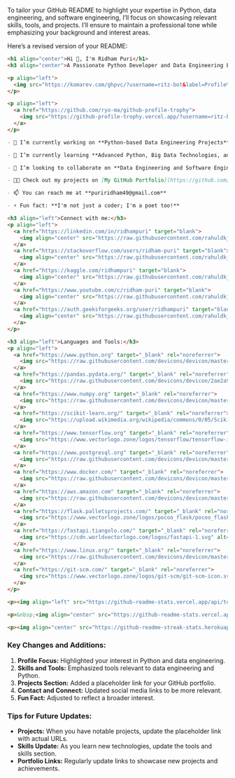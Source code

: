 To tailor your GitHub README to highlight your expertise in Python, data engineering, and software engineering, I’ll focus on showcasing relevant skills, tools, and projects. I’ll ensure to maintain a professional tone while emphasizing your background and interest areas.

Here’s a revised version of your README:

```markdown
<h1 align="center">Hi 👋, I'm Ridham Puri</h1>
<h3 align="center">A Passionate Python Developer and Data Engineering Enthusiast from India</h3>

<p align="left"> 
  <img src="https://komarev.com/ghpvc/?username=ritz-bot&label=Profile%20views&color=0e75b6&style=flat" alt="ritz-bot" /> 
</p>

<p align="left">
  <a href="https://github.com/ryo-ma/github-profile-trophy">
    <img src="https://github-profile-trophy.vercel.app/?username=ritz-bot" alt="ritz-bot" />
  </a>
</p>

- 🔭 I’m currently working on **Python-based Data Engineering Projects**

- 🌱 I’m currently learning **Advanced Python, Big Data Technologies, and Cloud Data Services**

- 👯 I’m looking to collaborate on **Data Engineering and Software Engineering Projects**

- 👨‍💻 Check out my projects on [My GitHub Portfolio](https://github.com/ritz-bot)

- 📫 You can reach me at **puriridham49@gmail.com**

- ⚡ Fun fact: **I'm not just a coder; I'm a poet too!**

<h3 align="left">Connect with me:</h3>
<p align="left">
  <a href="https://linkedin.com/in/ridhampuri" target="blank">
    <img align="center" src="https://raw.githubusercontent.com/rahuldkjain/github-profile-readme-generator/master/src/images/icons/Social/linked-in-alt.svg" alt="ridham puri" height="30" width="40" />
  </a>
  <a href="https://stackoverflow.com/users/ridham-puri" target="blank">
    <img align="center" src="https://raw.githubusercontent.com/rahuldkjain/github-profile-readme-generator/master/src/images/icons/Social/stack-overflow.svg" alt="ridham puri" height="30" width="40" />
  </a>
  <a href="https://kaggle.com/ridhampuri" target="blank">
    <img align="center" src="https://raw.githubusercontent.com/rahuldkjain/github-profile-readme-generator/master/src/images/icons/Social/kaggle.svg" alt="ridhampuri" height="30" width="40" />
  </a>
  <a href="https://www.youtube.com/c/ridham-puri" target="blank">
    <img align="center" src="https://raw.githubusercontent.com/rahuldkjain/github-profile-readme-generator/master/src/images/icons/Social/youtube.svg" alt="ridham puri" height="30" width="40" />
  </a>
  <a href="https://auth.geeksforgeeks.org/user/ridhampuri" target="blank">
    <img align="center" src="https://raw.githubusercontent.com/rahuldkjain/github-profile-readme-generator/master/src/images/icons/Social/geeks-for-geeks.svg" alt="ridhampuri" height="30" width="40" />
  </a>
</p>

<h3 align="left">Languages and Tools:</h3>
<p align="left"> 
  <a href="https://www.python.org" target="_blank" rel="noreferrer"> 
    <img src="https://raw.githubusercontent.com/devicons/devicon/master/icons/python/python-original.svg" alt="python" width="40" height="40"/> 
  </a>
  <a href="https://pandas.pydata.org/" target="_blank" rel="noreferrer"> 
    <img src="https://raw.githubusercontent.com/devicons/devicon/2ae2a900d2f041da66e950e4d48052658d850630/icons/pandas/pandas-original.svg" alt="pandas" width="40" height="40"/> 
  </a>
  <a href="https://www.numpy.org" target="_blank" rel="noreferrer"> 
    <img src="https://raw.githubusercontent.com/devicons/devicon/master/icons/numpy/numpy-original.svg" alt="numpy" width="40" height="40"/> 
  </a>
  <a href="https://scikit-learn.org/" target="_blank" rel="noreferrer"> 
    <img src="https://upload.wikimedia.org/wikipedia/commons/0/05/Scikit_learn_logo_small.svg" alt="scikit_learn" width="40" height="40"/> 
  </a>
  <a href="https://www.tensorflow.org" target="_blank" rel="noreferrer"> 
    <img src="https://www.vectorlogo.zone/logos/tensorflow/tensorflow-icon.svg" alt="tensorflow" width="40" height="40"/> 
  </a>
  <a href="https://www.postgresql.org" target="_blank" rel="noreferrer"> 
    <img src="https://raw.githubusercontent.com/devicons/devicon/master/icons/postgresql/postgresql-original-wordmark.svg" alt="postgresql" width="40" height="40"/> 
  </a>
  <a href="https://www.docker.com/" target="_blank" rel="noreferrer"> 
    <img src="https://raw.githubusercontent.com/devicons/devicon/master/icons/docker/docker-original-wordmark.svg" alt="docker" width="40" height="40"/> 
  </a>
  <a href="https://aws.amazon.com" target="_blank" rel="noreferrer"> 
    <img src="https://raw.githubusercontent.com/devicons/devicon/master/icons/amazonwebservices/amazonwebservices-original-wordmark.svg" alt="aws" width="40" height="40"/> 
  </a>
  <a href="https://flask.palletsprojects.com/" target="_blank" rel="noreferrer"> 
    <img src="https://www.vectorlogo.zone/logos/pocoo_flask/pocoo_flask-icon.svg" alt="flask" width="40" height="40"/> 
  </a>
  <a href="https://fastapi.tiangolo.com/" target="_blank" rel="noreferrer"> 
    <img src="https://cdn.worldvectorlogo.com/logos/fastapi-1.svg" alt="fastapi" width="40" height="40"/> 
  </a>
  <a href="https://www.linux.org/" target="_blank" rel="noreferrer"> 
    <img src="https://raw.githubusercontent.com/devicons/devicon/master/icons/linux/linux-original.svg" alt="linux" width="40" height="40"/> 
  </a>
  <a href="https://git-scm.com/" target="_blank" rel="noreferrer"> 
    <img src="https://www.vectorlogo.zone/logos/git-scm/git-scm-icon.svg" alt="git" width="40" height="40"/> 
  </a>
</p>

<p><img align="left" src="https://github-readme-stats.vercel.app/api/top-langs?username=ritz-bot&show_icons=true&locale=en&layout=compact" alt="ritz-bot" /></p>

<p>&nbsp;<img align="center" src="https://github-readme-stats.vercel.app/api?username=ritz-bot&show_icons=true&locale=en" alt="ritz-bot" /></p>

<p><img align="center" src="https://github-readme-streak-stats.herokuapp.com/?user=ritz-bot&" alt="ritz-bot" /></p>
```

### Key Changes and Additions:
1. **Profile Focus:** Highlighted your interest in Python and data engineering.
2. **Skills and Tools:** Emphasized tools relevant to data engineering and Python.
3. **Projects Section:** Added a placeholder link for your GitHub portfolio.
4. **Contact and Connect:** Updated social media links to be more relevant.
5. **Fun Fact:** Adjusted to reflect a broader interest.

### Tips for Future Updates:
- **Projects:** When you have notable projects, update the placeholder link with actual URLs.
- **Skills Update:** As you learn new technologies, update the tools and skills section.
- **Portfolio Links:** Regularly update links to showcase new projects and achievements.
